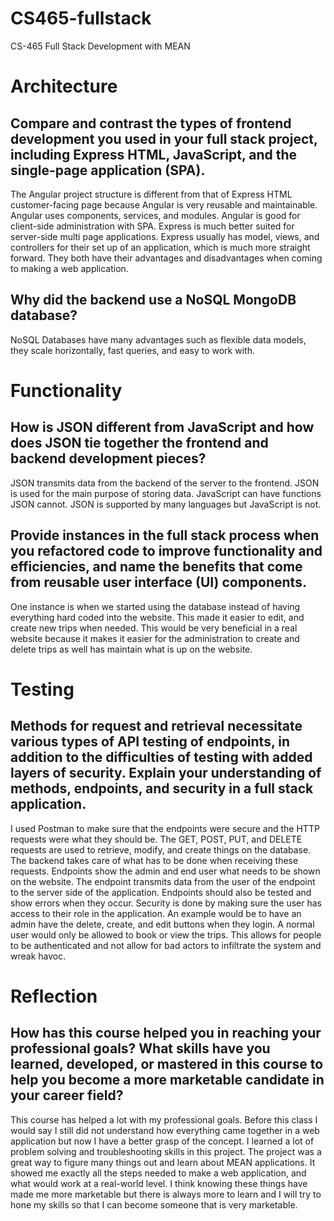 # CS465-fullstack
CS-465 Full Stack Development with MEAN

# Architecture

## Compare and contrast the types of frontend development you used in your full stack project, including Express HTML, JavaScript, and the single-page application (SPA).
The Angular project structure is different from that of Express HTML customer-facing page because Angular is very reusable and maintainable. Angular uses components, services, and modules. Angular is good for client-side administration with SPA. Express is much better suited for server-side multi page applications. Express usually has model, views, and controllers for their set up of an application, which is much more straight forward. They both have their advantages and disadvantages when coming to making a web application.

## Why did the backend use a NoSQL MongoDB database?
NoSQL Databases have many advantages such as flexible data models, they scale horizontally, fast queries, and easy to work with.

# Functionality

## How is JSON different from JavaScript and how does JSON tie together the frontend and backend development pieces?
JSON transmits data from the backend of the server to the frontend. JSON is used for the main purpose of storing data. JavaScript can have functions JSON cannot. JSON is supported by many languages but JavaScript is not.

## Provide instances in the full stack process when you refactored code to improve functionality and efficiencies, and name the benefits that come from reusable user interface (UI) components.
One instance is when we started using the database instead of having everything hard coded into the website. This made it easier to edit, and create new trips when needed. This would be very beneficial in a real website because it makes it easier for the administration to create and delete trips as well has maintain what is up on the website.

# Testing

## Methods for request and retrieval necessitate various types of API testing of endpoints, in addition to the difficulties of testing with added layers of security. Explain your understanding of methods, endpoints, and security in a full stack application.
I used Postman to make sure that the endpoints were secure and the HTTP requests were what they should be. The GET, POST, PUT, and DELETE requests are used to retrieve, modify, and create things on the database. The backend takes care of what has to be done when receiving these requests. Endpoints show the admin and end user what needs to be shown on the website. The endpoint transmits data from the user of the endpoint to the server side of the application. Endpoints should also be tested and show errors when they occur. Security is done by making sure the user has access to their role in the application. An example would be to have an admin have the delete, create, and edit buttons when they login. A normal user would only be allowed to book or view the trips. This allows for people to be authenticated and not allow for bad actors to infiltrate the system and wreak havoc.  

# Reflection

## How has this course helped you in reaching your professional goals? What skills have you learned, developed, or mastered in this course to help you become a more marketable candidate in your career field?
This course has helped a lot with my professional goals. Before this class I would say I still did not understand how everything came together in a web application but now I have a better grasp of the concept. I learned a lot of problem solving and troubleshooting skills in this project. The project was a great way to figure many things out and learn about MEAN applications. It showed me exactly all the steps needed to make a web application, and what would work at a real-world level. I think knowing these things have made me more marketable but there is always more to learn and I will try to hone my skills so that I can become someone that is very marketable.
